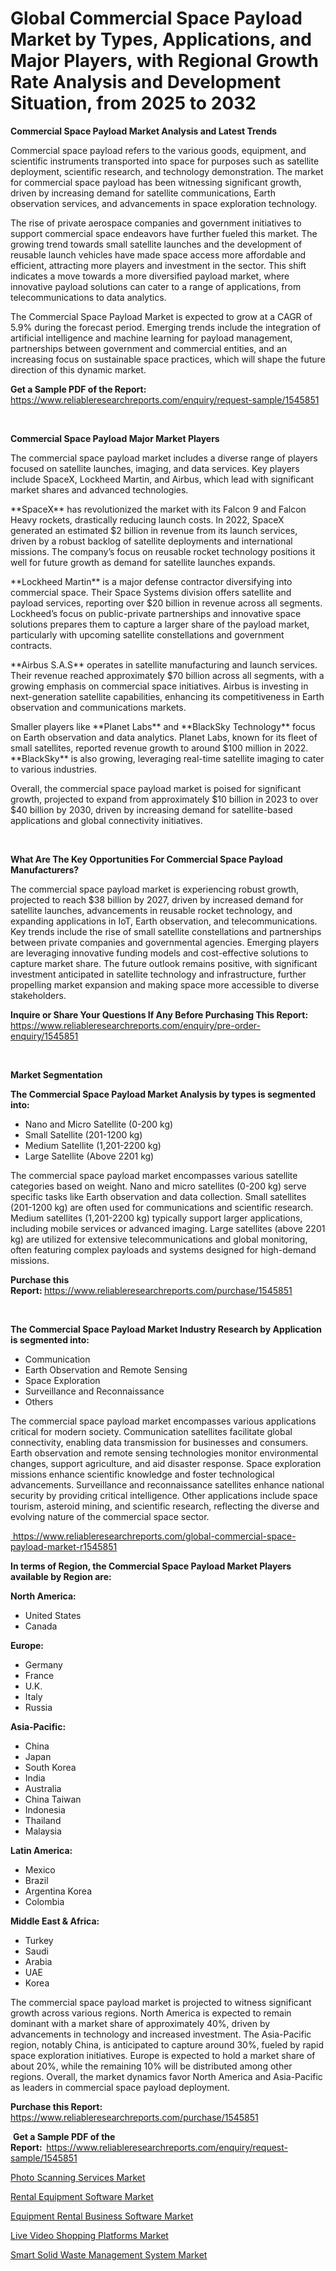 <p><h1>Global Commercial Space Payload Market by Types, Applications, and Major Players, with Regional Growth Rate Analysis and Development Situation, from 2025 to 2032</h1></p><p><strong>Commercial Space Payload Market Analysis and Latest Trends</strong></p>
<p><p>Commercial space payload refers to the various goods, equipment, and scientific instruments transported into space for purposes such as satellite deployment, scientific research, and technology demonstration. The market for commercial space payload has been witnessing significant growth, driven by increasing demand for satellite communications, Earth observation services, and advancements in space exploration technology.</p><p>The rise of private aerospace companies and government initiatives to support commercial space endeavors have further fueled this market. The growing trend towards small satellite launches and the development of reusable launch vehicles have made space access more affordable and efficient, attracting more players and investment in the sector. This shift indicates a move towards a more diversified payload market, where innovative payload solutions can cater to a range of applications, from telecommunications to data analytics.</p><p>The Commercial Space Payload Market is expected to grow at a CAGR of 5.9% during the forecast period. Emerging trends include the integration of artificial intelligence and machine learning for payload management, partnerships between government and commercial entities, and an increasing focus on sustainable space practices, which will shape the future direction of this dynamic market.</p></p>
<p><strong>Get a Sample PDF of the Report:&nbsp;</strong> <a href="https://www.reliableresearchreports.com/enquiry/request-sample/1545851?utm_campaign=32&utm_medium=2&utm_source=Github&utm_content=ia&utm_term=09032025&utm_id=commercial-space-payload">https://www.reliableresearchreports.com/enquiry/request-sample/1545851</a></p>
<p>&nbsp;</p>
<p><strong>Commercial Space Payload Major Market Players</strong></p>
<p><p>The commercial space payload market includes a diverse range of players focused on satellite launches, imaging, and data services. Key players include SpaceX, Lockheed Martin, and Airbus, which lead with significant market shares and advanced technologies.</p><p>**SpaceX** has revolutionized the market with its Falcon 9 and Falcon Heavy rockets, drastically reducing launch costs. In 2022, SpaceX generated an estimated $2 billion in revenue from its launch services, driven by a robust backlog of satellite deployments and international missions. The company’s focus on reusable rocket technology positions it well for future growth as demand for satellite launches expands.</p><p>**Lockheed Martin** is a major defense contractor diversifying into commercial space. Their Space Systems division offers satellite and payload services, reporting over $20 billion in revenue across all segments. Lockheed’s focus on public-private partnerships and innovative space solutions prepares them to capture a larger share of the payload market, particularly with upcoming satellite constellations and government contracts.</p><p>**Airbus S.A.S** operates in satellite manufacturing and launch services. Their revenue reached approximately $70 billion across all segments, with a growing emphasis on commercial space initiatives. Airbus is investing in next-generation satellite capabilities, enhancing its competitiveness in Earth observation and communications markets.</p><p>Smaller players like **Planet Labs** and **BlackSky Technology** focus on Earth observation and data analytics. Planet Labs, known for its fleet of small satellites, reported revenue growth to around $100 million in 2022. **BlackSky** is also growing, leveraging real-time satellite imaging to cater to various industries.</p><p>Overall, the commercial space payload market is poised for significant growth, projected to expand from approximately $10 billion in 2023 to over $40 billion by 2030, driven by increasing demand for satellite-based applications and global connectivity initiatives.</p></p>
<p>&nbsp;</p>
<p><strong>What Are The Key Opportunities For Commercial Space Payload Manufacturers?</strong></p>
<p><p>The commercial space payload market is experiencing robust growth, projected to reach $38 billion by 2027, driven by increased demand for satellite launches, advancements in reusable rocket technology, and expanding applications in IoT, Earth observation, and telecommunications. Key trends include the rise of small satellite constellations and partnerships between private companies and governmental agencies. Emerging players are leveraging innovative funding models and cost-effective solutions to capture market share. The future outlook remains positive, with significant investment anticipated in satellite technology and infrastructure, further propelling market expansion and making space more accessible to diverse stakeholders.</p></p>
<p><strong>Inquire or Share Your Questions If Any Before Purchasing This Report:</strong> <a href="https://www.reliableresearchreports.com/enquiry/pre-order-enquiry/1545851?utm_campaign=32&utm_medium=2&utm_source=Github&utm_content=ia&utm_term=09032025&utm_id=commercial-space-payload">https://www.reliableresearchreports.com/enquiry/pre-order-enquiry/1545851</a></p>
<p>&nbsp;</p>
<p><strong>Market Segmentation</strong></p>
<p><strong>The Commercial Space Payload Market Analysis by types is segmented into:</strong></p>
<p><ul><li>Nano and Micro Satellite (0-200 kg)</li><li>Small Satellite (201-1200 kg)</li><li>Medium Satellite (1,201-2200 kg)</li><li>Large Satellite (Above 2201 kg)</li></ul></p>
<p><p>The commercial space payload market encompasses various satellite categories based on weight. Nano and micro satellites (0-200 kg) serve specific tasks like Earth observation and data collection. Small satellites (201-1200 kg) are often used for communications and scientific research. Medium satellites (1,201-2200 kg) typically support larger applications, including mobile services or advanced imaging. Large satellites (above 2201 kg) are utilized for extensive telecommunications and global monitoring, often featuring complex payloads and systems designed for high-demand missions.</p></p>
<p><strong>Purchase this Report:&nbsp;</strong><a href="https://www.reliableresearchreports.com/purchase/1545851?utm_campaign=32&utm_medium=2&utm_source=Github&utm_content=ia&utm_term=09032025&utm_id=commercial-space-payload">https://www.reliableresearchreports.com/purchase/1545851</a></p>
<p>&nbsp;</p>
<p><strong>The Commercial Space Payload Market Industry Research by Application is segmented into:</strong></p>
<p><ul><li>Communication</li><li>Earth Observation and Remote Sensing</li><li>Space Exploration</li><li>Surveillance and Reconnaissance</li><li>Others</li></ul></p>
<p><p>The commercial space payload market encompasses various applications critical for modern society. Communication satellites facilitate global connectivity, enabling data transmission for businesses and consumers. Earth observation and remote sensing technologies monitor environmental changes, support agriculture, and aid disaster response. Space exploration missions enhance scientific knowledge and foster technological advancements. Surveillance and reconnaissance satellites enhance national security by providing critical intelligence. Other applications include space tourism, asteroid mining, and scientific research, reflecting the diverse and evolving nature of the commercial space sector.</p></p>
<p><a href="https://www.reliableresearchreports.com/global-commercial-space-payload-market-r1545851?utm_campaign=32&utm_medium=2&utm_source=Github&utm_content=ia&utm_term=09032025&utm_id=commercial-space-payload">&nbsp;https://www.reliableresearchreports.com/global-commercial-space-payload-market-r1545851</a></p>
<p><strong>In terms of Region, the Commercial Space Payload Market Players available by Region are:</strong></p>
<p>
    <p> <strong> North America: </strong>
        <ul>
            <li>United States</li>
            <li>Canada</li>
        </ul>
        </p> 
    <p> <strong> Europe: </strong>
        <ul>
            <li>Germany</li>
            <li>France</li>
            <li>U.K.</li>
            <li>Italy</li>
            <li>Russia</li>
        </ul>
        </p> 
    <p> <strong> Asia-Pacific: </strong>
        <ul>
            <li>China</li>
            <li>Japan</li>
            <li>South Korea</li>
            <li>India</li>
            <li>Australia</li>
            <li>China Taiwan</li>
            <li>Indonesia</li>
            <li>Thailand</li>
            <li>Malaysia</li>
        </ul>
        </p> 
    <p> <strong> Latin America: </strong>
        <ul>
            <li>Mexico</li>
            <li>Brazil</li>
            <li>Argentina Korea</li>
            <li>Colombia</li>
        </ul>
        </p> 
    <p> <strong> Middle East & Africa: </strong>
        <ul>
            <li>Turkey</li>
            <li>Saudi</li>
            <li>Arabia</li>
            <li>UAE</li>
            <li>Korea</li>
        </ul>
    </p>
    </p>
<p><p>The commercial space payload market is projected to witness significant growth across various regions. North America is expected to remain dominant with a market share of approximately 40%, driven by advancements in technology and increased investment. The Asia-Pacific region, notably China, is anticipated to capture around 30%, fueled by rapid space exploration initiatives. Europe is expected to hold a market share of about 20%, while the remaining 10% will be distributed among other regions. Overall, the market dynamics favor North America and Asia-Pacific as leaders in commercial space payload deployment.</p></p>
<p><strong>Purchase this Report: </strong><a href="https://www.reliableresearchreports.com/purchase/1545851?utm_campaign=32&utm_medium=2&utm_source=Github&utm_content=ia&utm_term=09032025&utm_id=commercial-space-payload">https://www.reliableresearchreports.com/purchase/1545851</a></p>
<p>&nbsp;<strong>Get a Sample PDF of the Report:&nbsp;&nbsp;</strong><a href="https://www.reliableresearchreports.com/enquiry/request-sample/1545851?utm_campaign=32&utm_medium=2&utm_source=Github&utm_content=ia&utm_term=09032025&utm_id=commercial-space-payload">https://www.reliableresearchreports.com/enquiry/request-sample/1545851</a></p>
<p><strong></strong></p>
<p><p><a href="https://github.com/pockettifere14/Market-Research-Report-List-1/blob/main/photo-scanning-services-market.md?utm_campaign=32&utm_medium=2&utm_source=Github&utm_content=ia&utm_term=09032025&utm_id=commercial-space-payload">Photo Scanning Services Market</a></p><p><a href="https://github.com/rocicbenton/Market-Research-Report-List-1/blob/main/rental-equipment-software-market.md?utm_campaign=32&utm_medium=2&utm_source=Github&utm_content=ia&utm_term=09032025&utm_id=commercial-space-payload">Rental Equipment Software Market</a></p><p><a href="https://github.com/filinjaic7/Market-Research-Report-List-1/blob/main/equipment-rental-business-software-market.md?utm_campaign=32&utm_medium=2&utm_source=Github&utm_content=ia&utm_term=09032025&utm_id=commercial-space-payload">Equipment Rental Business Software Market</a></p><p><a href="https://github.com/billejuman43/Market-Research-Report-List-1/blob/main/live-video-shopping-platforms-market.md?utm_campaign=32&utm_medium=2&utm_source=Github&utm_content=ia&utm_term=09032025&utm_id=commercial-space-payload">Live Video Shopping Platforms Market</a></p><p><a href="https://github.com/reeseberro3j/Market-Research-Report-List-1/blob/main/smart-solid-waste-management-system-market.md?utm_campaign=32&utm_medium=2&utm_source=Github&utm_content=ia&utm_term=09032025&utm_id=commercial-space-payload">Smart Solid Waste Management System Market</a></p></p>